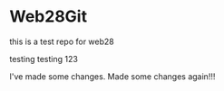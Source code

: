 # Web28Git
this is a test repo for web28


testing testing 123

I've made some changes. Made some changes again!!!